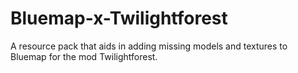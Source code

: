 # Bluemap-x-Twilightforest
A resource pack that aids in adding missing models and textures to Bluemap for the mod Twilightforest.
